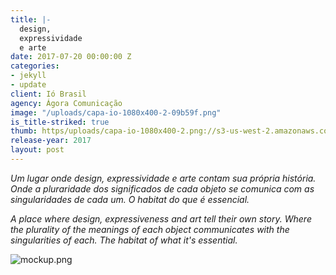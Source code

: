 ```yaml
---
title: |-
  design,
  expressividade
  e arte
date: 2017-07-20 00:00:00 Z
categories:
- jekyll
- update
client: Ió Brasil
agency: Ágora Comunicação
image: "/uploads/capa-io-1080x400-2-09b59f.png"
is_title-striked: true
thumb: https/uploads/capa-io-1080x400-2.png://s3-us-west-2.amazonaws.com/s.cdpn.io/82/submerged.jpg
release-year: 2017
layout: post
---
```


*Um lugar onde design, expressividade e arte contam sua própria história. Onde a pluraridade dos significados de cada objeto se comunica com as singularidades de cada um. O habitat do que é essencial.*

*A place where design, expressiveness and art tell their own story. Where the plurality of the meanings of each object communicates with the singularities of each. The habitat of what
it's essential.*

![mockup.png](/uploads/mockup.png)